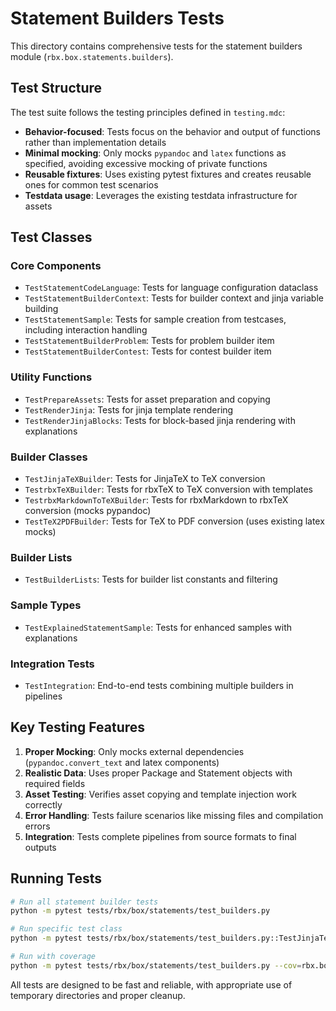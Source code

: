 # Statement Builders Tests

This directory contains comprehensive tests for the statement builders module (`rbx.box.statements.builders`).

## Test Structure

The test suite follows the testing principles defined in `testing.mdc`:

- **Behavior-focused**: Tests focus on the behavior and output of functions rather than implementation details
- **Minimal mocking**: Only mocks `pypandoc` and `latex` functions as specified, avoiding excessive mocking of private functions
- **Reusable fixtures**: Uses existing pytest fixtures and creates reusable ones for common test scenarios
- **Testdata usage**: Leverages the existing testdata infrastructure for assets

## Test Classes

### Core Components
- `TestStatementCodeLanguage`: Tests for language configuration dataclass
- `TestStatementBuilderContext`: Tests for builder context and jinja variable building
- `TestStatementSample`: Tests for sample creation from testcases, including interaction handling
- `TestStatementBuilderProblem`: Tests for problem builder item
- `TestStatementBuilderContest`: Tests for contest builder item

### Utility Functions
- `TestPrepareAssets`: Tests for asset preparation and copying
- `TestRenderJinja`: Tests for jinja template rendering
- `TestRenderJinjaBlocks`: Tests for block-based jinja rendering with explanations

### Builder Classes
- `TestJinjaTeXBuilder`: Tests for JinjaTeX to TeX conversion
- `TestrbxTeXBuilder`: Tests for rbxTeX to TeX conversion with templates
- `TestrbxMarkdownToTeXBuilder`: Tests for rbxMarkdown to rbxTeX conversion (mocks pypandoc)
- `TestTeX2PDFBuilder`: Tests for TeX to PDF conversion (uses existing latex mocks)

### Builder Lists
- `TestBuilderLists`: Tests for builder list constants and filtering

### Sample Types
- `TestExplainedStatementSample`: Tests for enhanced samples with explanations

### Integration Tests
- `TestIntegration`: End-to-end tests combining multiple builders in pipelines

## Key Testing Features

1. **Proper Mocking**: Only mocks external dependencies (`pypandoc.convert_text` and latex components)
2. **Realistic Data**: Uses proper Package and Statement objects with required fields
3. **Asset Testing**: Verifies asset copying and template injection work correctly
4. **Error Handling**: Tests failure scenarios like missing files and compilation errors
5. **Integration**: Tests complete pipelines from source formats to final outputs

## Running Tests

```bash
# Run all statement builder tests
python -m pytest tests/rbx/box/statements/test_builders.py

# Run specific test class
python -m pytest tests/rbx/box/statements/test_builders.py::TestJinjaTeXBuilder -v

# Run with coverage
python -m pytest tests/rbx/box/statements/test_builders.py --cov=rbx.box.statements.builders
```

All tests are designed to be fast and reliable, with appropriate use of temporary directories and proper cleanup. 